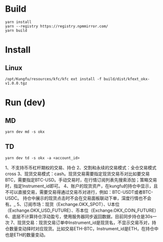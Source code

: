 # Build
```
yarn install
yarn --registry https://registry.npmmirror.com/
yarn build
```

# Install

## Linux
```
/opt/Kungfu/resources/kfc/kfc ext install -f build/dist/kfext_okx-v1.0.0.tgz
```

# Run (dev)

## MD
```
yarn dev md -s okx
```

## TD
```
yarn dev td -s okx -a <account_id>
```

1、不支持币币杠杆期权的交易、持仓
2、交割和永续的交易模式：全仓交易模式cross
3、现货交易模式：cash。现货交易需要指定现货交易币对比如要交易BTC，需要指定BTC-USD。手动交易时，在行情订阅列表先搜索添加；策略交易时，指定Instrument_id即可。
4、账户的现货资产，在kungfu的持仓中显示，且不可以直接交易，需要交易得通过交易币对进行，例如：BTC-USDT或者BTC-USDC。
持仓中展示的现货点击时不会在交易面板联动下单，深度行情也不会有。_
5、订阅市场：现货（Exchange.OKX_SPOT）、U本位（Exchange.OKX_USD_FUTURE）、币本位（Exchange.OKX_COIN_FUTURE）
6、底层不计算持仓浮动盈亏，使用服务器同步返回数据，目前同步持仓是30s一次
7、现货交易：现货交易订单中Instrument_id是现货名，不显示交易币对，持仓数量变动择时对应现货。比如交易ETH-BTC，Instrument_id是ETH，在持仓中也是ETH的数量变动。
